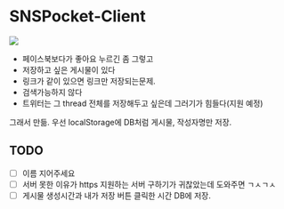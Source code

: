 # SNSPocket-Client

<img src="http://res.cloudinary.com/ner0/image/upload/v1473238272/save_i4nvpq.jpg">

- 페이스북보다가 좋아요 누르긴 좀 그렇고
- 저장하고 싶은 게시물이 있다
- 링크가 같이 있으면 링크만 저장되는문제.
- 검색가능하지 않다
- 트위터는 그 thread 전체를 저장해두고 싶은데 그러기가 힘들다(지원 예정)

그래서 만듦. 우선 localStorage에 DB처럼 게시물, 작성자명만 저장.

## TODO
- [ ] 이름 지어주세요
- [ ] 서버 못한 이유가 https 지원하는 서버 구하기가 귀찮았는데 도와주면 ㄱㅅㄱㅅ
- [ ] 게시물 생성시간과 내가 저장 버튼 클릭한 시간 DB에 저장.
